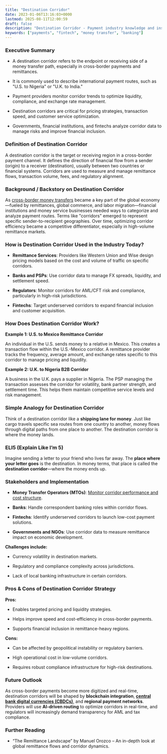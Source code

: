 ```yaml
---
title: "Destination Corridor"
date: 2023-01-06T13:16:03+0000
lastmod: 2025-08-11T12:00:59
draft: false
description: "Destination Corridor - Payment industry knowledge and insights"
keywords: ["payments", "fintech", "money transfer", "banking"]
---
```


### Executive Summary

- A destination corridor refers to the endpoint or receiving side of a money transfer path, especially in cross-border payments and remittances.

- It is commonly used to describe international payment routes, such as "U.S. to Nigeria" or "U.K. to India."

- Payment providers monitor corridor trends to optimize liquidity, compliance, and exchange rate management.

- Destination corridors are critical for pricing strategies, transaction speed, and customer service optimization.

- Governments, financial institutions, and fintechs analyze corridor data to manage risks and improve financial inclusion.

### Definition of Destination Corridor

A destination corridor is the target or receiving region in a cross-border payment channel. It defines the direction of financial flow from a sender (origin) to a receiver (destination), usually between two countries or financial systems. Corridors are used to measure and manage remittance flows, transaction volume, fees, and regulatory alignment.

### **Background / Backstory on Destination Corridor**

As [cross-border money transfers](https://faisalkhanllc.xyz/resources/payments-wiki/c/cross-border-money-transfer/) became a key part of the global economy—fueled by remittances, global commerce, and labor migration—financial institutions and money service businesses needed ways to categorize and analyze payment routes. Terms like "corridors" emerged to represent specific sender-to-recipient geographies. Over time, optimizing corridor efficiency became a competitive differentiator, especially in high-volume remittance markets.

### How is Destination Corridor Used in the Industry Today?

- **Remittance Services**: Providers like Western Union and Wise design pricing models based on the cost and volume of traffic on specific corridors.

- **Banks and PSPs**: Use corridor data to manage FX spreads, liquidity, and settlement speed.

- **Regulators**: Monitor corridors for AML/CFT risk and compliance, particularly in high-risk jurisdictions.

- **Fintechs**: Target underserved corridors to expand financial inclusion and customer acquisition.

### How Does Destination Corridor Work?

**Example 1: U.S. to Mexico Remittance Corridor**

An individual in the U.S. sends money to a relative in Mexico. This creates a transaction flow within the U.S.-Mexico corridor. A remittance provider tracks the frequency, average amount, and exchange rates specific to this corridor to manage pricing and liquidity.

**Example 2: U.K. to Nigeria B2B Corridor**

A business in the U.K. pays a supplier in Nigeria. The PSP managing the transaction assesses the corridor for volatility, bank partner strength, and settlement time. This helps them maintain competitive service levels and risk management.

### **Simple Analogy for Destination Corridor**

Think of a destination corridor like a **shipping lane for money**. Just like cargo travels specific sea routes from one country to another, money flows through digital paths from one place to another. The destination corridor is where the money lands.

### **ELI5 (Explain Like I’m 5)**

Imagine sending a letter to your friend who lives far away. The **place where your letter goes** is the destination. In money terms, that place is called the **destination corridor**—where the money ends up.

### Stakeholders and Implementation

- **Money Transfer Operators (MTOs)**: [Monitor corridor performance and cost structure](https://faisalkhanllc.xyz/resources/payments-wiki/m/money-transfer-operator-mto/).

- **Banks**: Handle correspondent banking roles within corridor flows.

- **Fintechs**: Identify underserved corridors to launch low-cost payment solutions.

- **Governments and NGOs**: Use corridor data to measure remittance impact on economic development.

**Challenges include:**

- Currency volatility in destination markets.

- Regulatory and compliance complexity across jurisdictions.

- Lack of local banking infrastructure in certain corridors.

### Pros & Cons of Destination Corridor Strategy

**Pros:**

- Enables targeted pricing and liquidity strategies.

- Helps improve speed and cost-efficiency in cross-border payments.

- Supports financial inclusion in remittance-heavy regions.

**Cons:**

- Can be affected by geopolitical instability or regulatory barriers.

- High operational cost in low-volume corridors.

- Requires robust compliance infrastructure for high-risk destinations.

### Future Outlook

As cross-border payments become more digitized and real-time, destination corridors will be shaped by **blockchain integration**, **[central bank digital currencies (CBDCs)](https://faisalkhanllc.xyz/resources/payments-wiki/c/central-bank-digital-currency-cbdc/)**, and **regional payment networks**. Providers will use **AI-driven routing** to optimize corridors in real-time, and regulators will increasingly demand transparency for AML and tax compliance.

### Further Reading

- “The Remittance Landscape” by Manuel Orozco – An in-depth look at global remittance flows and corridor dynamics.

###
